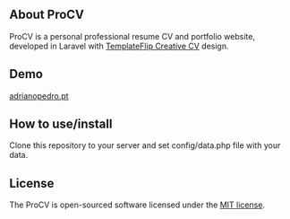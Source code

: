 ## About ProCV

ProCV is a personal professional resume CV and portfolio website, developed in Laravel with [TemplateFlip Creative CV](https://templateflip.com/templates/creative-cv/) design.

## Demo

[adrianopedro.pt](http://adrianopedro.pt)

## How to use/install

Clone this repository to your server and set config/data.php file with your data.

## License

The ProCV is open-sourced software licensed under the [MIT license](https://opensource.org/licenses/MIT).
